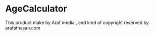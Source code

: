 # AgeCalculator
This product make by Araf media , and kind of copyright reserved by arafathasan.com

